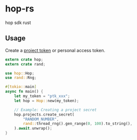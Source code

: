 # hop-rs

hop sdk rust

## Usage

Create a [project token](https://docs.hop.io/reference/project_tokens) or personal access token.

```rust
extern crate hop;
extern crate rand;

use hop::Hop;
use rand::Rng;

#[tokio::main]
async fn main() {
    let my_token = "ptk_xxx";
    let hop = Hop::new(my_token);

    // Example: Creating a project secret
    hop.projects.create_secret(
        "RANDOM_NUMBER",
        rand::thread_rng().gen_range(0, 100).to_string(),
    ).await.unwrap();
}
```

[//]: # (// let projects = hop.projects&#40;&#41;.list&#40;&#41;.unwrap&#40;&#41;;)
[//]: # (// println!&#40;"{:?}", projects&#41;;)
